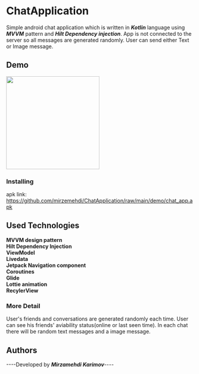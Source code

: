 # ChatApplication
Simple android chat application which is written in ***Kotlin*** language using ***MVVM*** pattern and ***Hilt Dependency injection***. 
App is not connected to the server so all messages are generated randomly. User can send either Text or Image message.

 


 ## Demo  

<img src="https://github.com/mirzemehdi/ChatApplication/blob/main/demo/demo.gif" width="250">



### Installing
apk link:  https://github.com/mirzemehdi/ChatApplication/raw/main/demo/chat_app.apk  


## Used Technologies  
**MVVM design pattern**     
**Hilt Dependency Injection**        
**ViewModel**        
**Livedata**        
**Jetpack Navigation component**        
**Coroutines**     
**Glide**     
**Lottie animation**    
**RecylerView**     

### More Detail  

User's friends and conversations are generated randomly each time. User can see 
his friends' aviability status(online or last seen time). In each chat there will be random 
text messages and a image message.

## Authors

----Developed by ***Mirzamehdi Karimov***----




